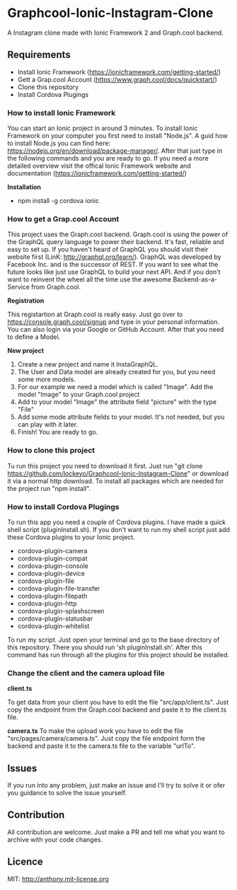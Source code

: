 # Graphcool-Ionic-Instagram-Clone
A Instagram clone made with Ionic Framework 2 and Graph.cool backend.

## Requirements

* Install Ionic Framework (https://ionicframework.com/getting-started/)
* Gett a Grap.cool Account (https://www.graph.cool/docs/quickstart/)
* Clone this repository
* Install Cordova Plugings

### How to install Ionic Framework

You can start an Ionic project in around 3 minutes. To install Ionic Framework on your computer you first need to install "Node.js". A guid how to install Node.js you can find here: https://nodejs.org/en/download/package-manager/. After that just type in the following commands and you are ready to go. If you need a more detailed overview visit the offical Ionic Framework website and documentation (https://ionicframework.com/getting-started/)

**Installation**

* npm install -g cordova ionic


### How to get a Grap.cool Account

This project uses the Graph.cool backend. Graph.cool is using the power of the GraphQL query language to power their backend. It's fast, reliable and easy to set up. If you haven't heard of GraphQL you should visit their website first (LinK: http://graphql.org/learn/). GraphQL was developed by Facebook Inc. and is the successor of REST. If you want to see what the future looks like just use GraphQL to build your next API. And if you don't want to reinvent the wheel all the time use the awesome Backend-as-a-Service from Graph.cool.

**Registration**

This registartion at Graph.cool is really easy. Just go over to https://console.graph.cool/signup and type in your personal information. You can also login via your Google or GitHub Account. After that you need to define a Model.

**New project**

1. Create a new project and name it InstaGraphQL.
2. The User and Data model are already created for you, but you need some more models.
3. For our example we need a model which is called "Image". Add the model "Image" to your Graph.cool project
4. Add to your model "Image" the attribute field "picture" with the type "File"
5. Add some mode attribute fields to your model. It's not needed, but you can play with it later.
6. Finish! You are ready to go.

### How to clone this project

Tu run this project you need to download it first. Just run "git clone https://github.com/lockeyo/Graphcool-Ionic-Instagram-Clone" or download it via a normal http download. To install all packages which are needed for the project run "npm install".

### How to install Cordova Plugings

To run this app you need a couple of Cordova plugins. I have made a quick shell script (pluginInstall.sh). If you don't want to run my shell script just add these Cordova plugins to your Ionic project.

* cordova-plugin-camera
* cordova-plugin-compat
* cordova-plugin-console
* cordova-plugin-device
* cordova-plugin-file
* cordova-plugin-file-transfer
* cordova-plugin-filepath
* cordova-plugin-http
* cordova-plugin-splashscreen
* cordova-plugin-statusbar
* cordova-plugin-whitelist

To run my script. Just open your terminal and go to the base directory of this repository. There you should run 'sh pluginInstall.sh'. After this command has run through all the plugins for this project should be installed.

### Change the client and the camera upload file

**client.ts**

To get data from your client you have to edit the file "src/app/client.ts". Just copy the endpoint from the Graph.cool backend and paste it to the client.ts file.

**camera.ts**
To make the upload work you have to edit the file "src/pages/camera/camera.ts". Just copy the file endpoint form the backend and paste it to the camera.ts file to the variable "urlTo".

## Issues

If you run into any problem, just make an issue and I'll try to solve it or ofer you guidance to solve the issue yourself.

## Contribution

All contribution are welcome. Just make a PR and tell me what you want to archive with your code changes.

## Licence

MIT: http://anthony.mit-license.org

